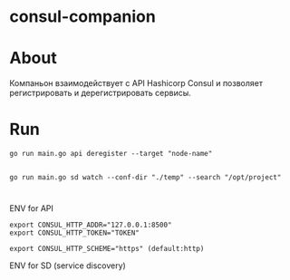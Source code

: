 # consul-companion

# About
Компаньон взаимодействует с API Hashicorp Consul и позволяет регистрировать и дерегистрировать сервисы.




# Run

```
go run main.go api deregister --target "node-name"


go run main.go sd watch --conf-dir "./temp" --search "/opt/project"
```

#
ENV for API
```
export CONSUL_HTTP_ADDR="127.0.0.1:8500"
export CONSUL_HTTP_TOKEN="TOKEN"

export CONSUL_HTTP_SCHEME="https" (default:http)

```
ENV for SD (service discovery)
```

```